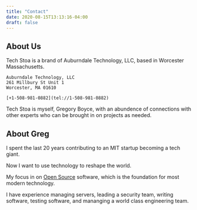 ```yaml
---
title: "Contact"
date: 2020-08-15T13:13:16-04:00
draft: false
---
```


## About Us

Tech Stoa is a brand of Auburndale Technology, LLC, based in Worcester Massachusetts.


	Auburndale Technology, LLC
	261 Millbury St Unit 1
	Worcester, MA 01610

	[+1-508-981-0882](tel://1-508-981-0882)


Tech Stoa is myself, Gregory Boyce, with an abundence of connections with other experts who can be brought in on projects as needed.


## About Greg

I spent the last 20 years contributing to an MIT startup becoming a tech giant.

Now I want to use technology to reshape the world.

My focus in on [Open Source](https://opensource.com/resources/what-open-source) software, which is the foundation for most modern technology.

I have experience managing servers, leading a security team, writing software, testing software, and mananging a world class engineering team.
